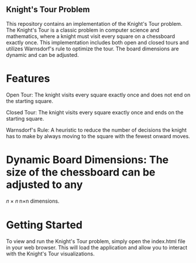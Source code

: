 ## Knight's Tour Problem

This repository contains an implementation of the Knight's Tour problem. The Knight's Tour is a classic problem in computer science and mathematics, where a knight must visit every square on a chessboard exactly once. This implementation includes both open and closed tours and utilizes Warnsdorf's rule to optimize the tour. The board dimensions are dynamic and can be adjusted.

# Features

Open Tour: The knight visits every square exactly once and does not end on the starting square.

Closed Tour: The knight visits every square exactly once and ends on the starting square.

Warnsdorf's Rule: A heuristic to reduce the number of decisions
the knight has to make by always moving to the square with the fewest onward moves.

# Dynamic Board Dimensions: The size of the chessboard can be adjusted to any

𝑛
×
𝑛
n×n dimensions.

# Getting Started

To view and run the Knight's Tour problem, simply open the index.html file in your web browser. This will load the application and allow you to interact with the Knight's Tour visualizations.
